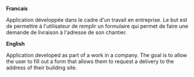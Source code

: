 
**Francais**

Application développée dans le cadre d'un travail en entreprise.
Le but est de permettre à l'utilisateur de remplir un formulaire qui permet de faire une demande de livraison à l'adresse de son chantier.


**English**

Application developed as part of a work in a company.
The goal is to allow the user to fill out a form that allows them to request a delivery to the address of their building site.
